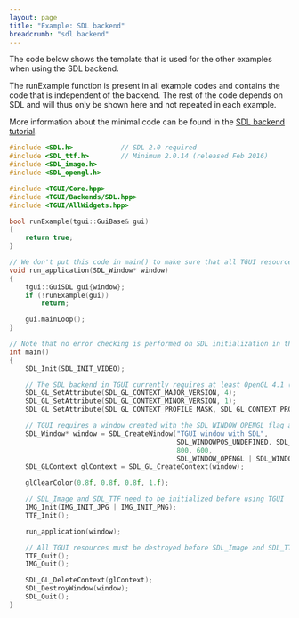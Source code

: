 ```yaml
---
layout: page
title: "Example: SDL backend"
breadcrumb: "sdl backend"
---
```


The code below shows the template that is used for the other examples when using the SDL backend.

The runExample function is present in all example codes and contains the code that is independent of the backend. The rest of the code depends on SDL and will thus only be shown here and not repeated in each example.

More information about the minimal code can be found in the [SDL backend tutorial](/tutorials/0.9/sdl-backend/).

``` c++
#include <SDL.h>            // SDL 2.0 required
#include <SDL_ttf.h>        // Minimum 2.0.14 (released Feb 2016)
#include <SDL_image.h>
#include <SDL_opengl.h>

#include <TGUI/Core.hpp>
#include <TGUI/Backends/SDL.hpp>
#include <TGUI/AllWidgets.hpp>

bool runExample(tgui::GuiBase& gui)
{
    return true;
}

// We don't put this code in main() to make sure that all TGUI resources are destroyed before destroying SDL
void run_application(SDL_Window* window)
{
    tgui::GuiSDL gui{window};
    if (!runExample(gui))
        return;

    gui.mainLoop();
}

// Note that no error checking is performed on SDL initialization in this example code
int main()
{
    SDL_Init(SDL_INIT_VIDEO);

    // The SDL backend in TGUI currently requires at least OpenGL 4.1 (or OpenGL ES 3.0 on Android)
    SDL_GL_SetAttribute(SDL_GL_CONTEXT_MAJOR_VERSION, 4);
    SDL_GL_SetAttribute(SDL_GL_CONTEXT_MINOR_VERSION, 1);
    SDL_GL_SetAttribute(SDL_GL_CONTEXT_PROFILE_MASK, SDL_GL_CONTEXT_PROFILE_CORE);

    // TGUI requires a window created with the SDL_WINDOW_OPENGL flag and an OpenGL context
    SDL_Window* window = SDL_CreateWindow("TGUI window with SDL",
                                          SDL_WINDOWPOS_UNDEFINED, SDL_WINDOWPOS_UNDEFINED,
                                          800, 600,
                                          SDL_WINDOW_OPENGL | SDL_WINDOW_SHOWN);
    SDL_GLContext glContext = SDL_GL_CreateContext(window);

    glClearColor(0.8f, 0.8f, 0.8f, 1.f);

    // SDL_Image and SDL_TTF need to be initialized before using TGUI
    IMG_Init(IMG_INIT_JPG | IMG_INIT_PNG);
    TTF_Init();

    run_application(window);

    // All TGUI resources must be destroyed before SDL_Image and SDL_TTF are cleaned up
    TTF_Quit();
    IMG_Quit();

    SDL_GL_DeleteContext(glContext);
    SDL_DestroyWindow(window);
    SDL_Quit();
}
```
